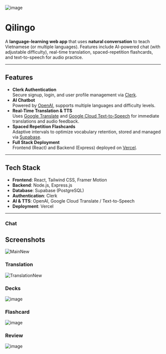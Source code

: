 ![image](https://github.com/user-attachments/assets/996484dd-3115-4b95-88da-14a876da6b5e)

# Qilingo

A **language-learning web app** that uses **natural conversation** to teach Vietnamese (or multiple languages). Features include AI-powered chat (with adjustable difficulty), real-time translation, spaced-repetition flashcards, and text-to-speech for audio practice.

---

## Features

- **Clerk Authentication**  
  Secure signup, login, and user profile management via [Clerk](https://clerk.com/).
- **AI Chatbot**  
  Powered by [OpenAI](https://platform.openai.com/docs/introduction), supports multiple languages and difficulty levels.
- **Real-Time Translation & TTS**  
  Uses [Google Translate](https://cloud.google.com/translate) and [Google Cloud Text-to-Speech](https://cloud.google.com/text-to-speech) for immediate translations and audio feedback.
- **Spaced Repetition Flashcards**  
  Adaptive intervals to optimize vocabulary retention, stored and managed via [Supabase](https://supabase.com/).
- **Full Stack Deployment**  
  Frontend (React) and Backend (Express) deployed on [Vercel](https://vercel.com/).

---

## Tech Stack

- **Frontend**: React, Tailwind CSS, Framer Motion  
- **Backend**: Node.js, Express.js  
- **Database**: Supabase (PostgreSQL)  
- **Authentication**: Clerk  
- **AI & TTS**: OpenAI, Google Cloud Translate / Text-to-Speech  
- **Deployment**: Vercel

---



### Chat
## Screenshots
![MainNew](https://github.com/user-attachments/assets/f425ac25-1676-45df-96c8-17b77787177b)

### Translation
![TranslationNew](https://github.com/user-attachments/assets/97672c06-8e71-4b0e-b936-42f50793136c)

### Decks
![image](https://github.com/user-attachments/assets/80cdf5ba-f9cf-49f5-983c-a29efa9de648)

### Flashcard
![image](https://github.com/user-attachments/assets/4b119b54-2065-4575-8b84-b86254ba072d)

### Review
![image](https://github.com/user-attachments/assets/48573bf9-abba-41b8-9c26-ce90a2bf90bd)


   


